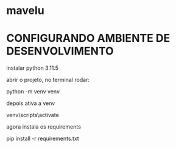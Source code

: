 # mavelu

# CONFIGURANDO AMBIENTE DE DESENVOLVIMENTO

instalar python 3.11.5

abrir o projeto, no terminal rodar:

python -m venv venv

depois ativa a venv

venv\scripts\activate

agora instala os requirements

pip install -r requirements.txt






